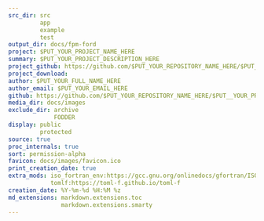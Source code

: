 ```yaml
---
src_dir: src
         app
         example
         test
output_dir: docs/fpm-ford
project: $PUT_YOUR_PROJECT_NAME_HERE
summary: $PUT_YOUR_PROJECT_DESCRIPTION_HERE
project_github: https://github.com/$PUT_YOUR_REPOSITORY_NAME_HERE/$PUT__YOUR_PROJECT_NAME_HERE
project_download:
author: $PUT_YOUR_FULL_NAME_HERE
author_email: $PUT_YOUR_EMAIL_HERE
github: https://github.com/$PUT_YOUR_REPOSITORY_NAME_HERE/$PUT__YOUR_PROJECT_NAME_HERE
media_dir: docs/images
exclude_dir: archive
             FODDER
display: public
         protected
source: true
proc_internals: true
sort: permission-alpha
favicon: docs/images/favicon.ico
print_creation_date: true
extra_mods: iso_fortran_env:https://gcc.gnu.org/onlinedocs/gfortran/ISO_005fFORTRAN_005fENV.html
            tomlf:https://toml-f.github.io/toml-f
creation_date: %Y-%m-%d %H:%M %z
md_extensions: markdown.extensions.toc
               markdown.extensions.smarty
---
```

